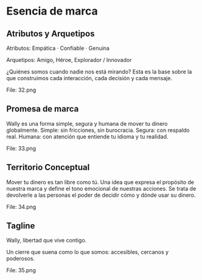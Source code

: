 # Esencia de marca

## Atributos y Arquetipos

Atributos: Empática · Confiable · Genuina

Arquetipos: Amigo, Héroe, Explorador / Innovador

¿Quiénes somos cuando nadie nos está mirando? Esta es la base sobre la que construimos cada interacción, cada decisión y cada mensaje.

File: 32.png

## Promesa de marca

Wally es una forma simple, segura y humana de mover tu dinero globalmente.
Simple: sin fricciones, sin burocracia.
Segura: con respaldo real.
Humana: con atención que entiende tu idioma y tu realidad.

File: 33.png

## Territorio Conceptual

Mover tu dinero es tan libre como tú.
Una idea que expresa el propósito de nuestra marca y define el tono emocional de nuestras acciones. Se trata de devolverle a las personas el poder de decidir cómo y dónde usar su dinero.

File: 34.png

## Tagline

Wally, libertad que vive contigo.

Un cierre que suena como lo que somos: accesibles, cercanos y poderosos.

File: 35.png
